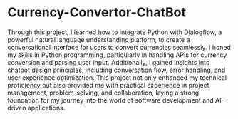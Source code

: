 # Currency-Convertor-ChatBot
Through this project, I learned how to integrate Python with Dialogflow, a powerful natural language understanding platform, to create a conversational interface for users to convert currencies seamlessly. I honed my skills in Python programming, particularly in handling APIs for currency conversion and parsing user input. Additionally, I gained insights into chatbot design principles, including conversation flow, error handling, and user experience optimization. This project not only enhanced my technical proficiency but also provided me with practical experience in project management, problem-solving, and collaboration, laying a strong foundation for my journey into the world of software development and AI-driven applications.
